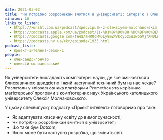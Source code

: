 ```yaml
---
date: 2021-03-02
title: "Чи потрібно розробникам вчитися в університеті: інтерв'ю з Олексієм Молчановським"
minutes: 28
links_to_listen:
  - https://kunsht.com.ua/podcast/specvipusk-z-oleksiyem-molchanovskim-%e2%80%95-proyekt-intelekt/
  - https://podcasts.apple.com/ua/podcast/11-%D1%87%D0%B8-%D0%BF%D0%BE%D1%82%D1%80%D1%96%D0%B1%D0%BD%D0%BE-%D1%80%D0%BE%D0%B7%D1%80%D0%BE%D0%B1%D0%BD%D0%B8%D0%BA%D0%B0%D0%BC-%D0%B2%D1%87%D0%B8%D1%82%D0%B8%D1%81%D1%8F-%D0%B2-%D1%83%D0%BD%D1%96%D0%B2%D0%B5%D1%80%D1%81%D0%B8%D1%82%D0%B5%D1%82%D1%96-%D1%96%D0%BD%D1%82%D0%B5%D1%80%D0%B2%D1%8E/id1534413713?i=1000511311791
  - https://podcasts.google.com/feed/aHR0cHM6Ly9mZWVkcy5zaW1wbGVjYXN0LmNvbS9pQ1h0ZWlTZQ/episode/YzEyNzQ2MmYtYzM2MC00YTlkLWExYTUtMWUxZGQ1ZmQ0M2Q1?sa=X&ved=0CA0QkfYCahcKEwjYgJme-fv6AhUAAAAAHQAAAAAQAQ
  - https://podcasts.nv.ua/ukr/episode/1935.html
podcast_lists:
  - проєкт-інтелект-сезон-1
people:
  - олександр-гончар
  - олексій-молчановський
---
```


Як університети викладають комп’ютерні науки, де все змінюється з блискавичною
швидкістю і який наступний технічний бум на нас чекає? Розпитали у
співзасновника платформи Prometheus та керівника магістерської програми з
комп’ютерних наук Українського католицького університету Олексія
Молчановського.

У цьому спецвипуску подкасту «Проєкт інтелект» поговоримо про таке:
- Як адаптувати класичну освіту до вимог сучасності;
- Чи потрібно розробникам вчитися в університеті;
- Що таке бум Dotcom;
- Якою може бути наступна розробка, що змінить світ.
